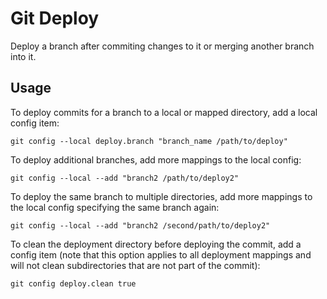 # Git Deploy

Deploy a branch after commiting changes to it or merging another branch into it.

## Usage
To deploy commits for a branch to a local or mapped directory, add a local config item:                                                                

```
git config --local deploy.branch "branch_name /path/to/deploy"           
```

To deploy additional branches, add more mappings to the local config:       

```
git config --local --add "branch2 /path/to/deploy2"                      
```

To deploy the same branch to multiple directories, add more mappings to the local config specifying the same branch again:                              

```
git config --local --add "branch2 /second/path/to/deploy2"               
```

To clean the deployment directory before deploying the commit, add a config item (note that this option applies to all deployment mappings and will not clean subdirectories that are not part of the commit):                      

```
git config deploy.clean true                                             
```

